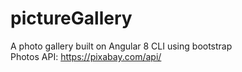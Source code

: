 # pictureGallery
A photo gallery built on Angular 8 CLI using bootstrap
<br>
Photos API: https://pixabay.com/api/
